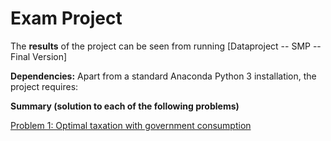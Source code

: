 # Exam Project 

The **results** of the project can be seen from running [Dataproject -- SMP -- Final Version]

**Dependencies:** Apart from a standard Anaconda Python 3 installation, the project requires:

**Summary (solution to each of the following problems)**

<a id='toc1_'></a>[Problem 1: Optimal taxation with government consumption](#toc0_)
